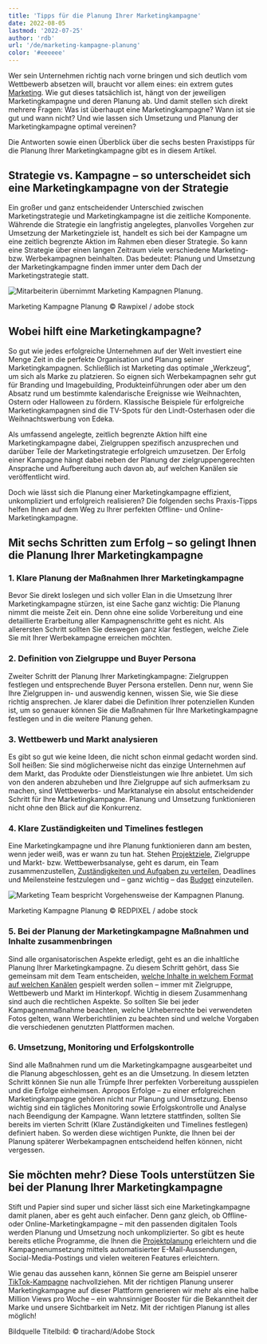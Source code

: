 ```yaml
---
title: 'Tipps für die Planung Ihrer Marketingkampagne'
date: 2022-08-05
lastmod: '2022-07-25'
author: 'rdb'
url: '/de/marketing-kampagne-planung'
color: '#eeeeee'
---
```


Wer sein Unternehmen richtig nach vorne bringen und sich deutlich vom Wettbewerb absetzen will, braucht vor allem eines: ein extrem gutes [Marketing](https://seatable.io/marketing/). Wie gut dieses tatsächlich ist, hängt von der jeweiligen Marketingkampagne und deren Planung ab. Und damit stellen sich direkt mehrere Fragen: Was ist überhaupt eine Marketingkampagne? Wann ist sie gut und wann nicht? Und wie lassen sich Umsetzung und Planung der Marketingkampagne optimal vereinen?

Die Antworten sowie einen Überblick über die sechs besten Praxistipps für die Planung Ihrer Marketingkampagne gibt es in diesem Artikel.

## Strategie vs. Kampagne – so unterscheidet sich eine Marketingkampagne von der Strategie

Ein großer und ganz entscheidender Unterschied zwischen Marketingstrategie und Marketingkampagne ist die zeitliche Komponente. Währende die Strategie ein langfristig angelegtes, planvolles Vorgehen zur Umsetzung der Marketingziele ist, handelt es sich bei der Kampagne um eine zeitlich begrenzte Aktion im Rahmen eben dieser Strategie. So kann eine Strategie über einen langen Zeitraum viele verschiedene Marketing- bzw. Werbekampagnen beinhalten. Das bedeutet: Planung und Umsetzung der Marketingkampagne finden immer unter dem Dach der Marketingstrategie statt.

![Mitarbeiterin übernimmt Marketing Kampagnen Planung.](https://seatable.io/wp-content/uploads/2022/07/Marketing-Kampagne-Planung_AdobeStock_101585925-711x474.jpg)

Marketing Kampagne Planung © Rawpixel / adobe stock

## Wobei hilft eine Marketingkampagne?

So gut wie jedes erfolgreiche Unternehmen auf der Welt investiert eine Menge Zeit in die perfekte Organisation und Planung seiner Marketingkampagnen. Schließlich ist Marketing das optimale „Werkzeug“, um sich als Marke zu platzieren. So eignen sich Werbekampagnen sehr gut für Branding und Imagebuilding, Produkteinführungen oder aber um den Absatz rund um bestimmte kalendarische Ereignisse wie Weihnachten, Ostern oder Halloween zu fördern. Klassische Beispiele für erfolgreiche Marketingkampagnen sind die TV-Spots für den Lindt-Osterhasen oder die Weihnachtswerbung von Edeka.

Als umfassend angelegte, zeitlich begrenzte Aktion hilft eine Marketingkampagne dabei, Zielgruppen spezifisch anzusprechen und darüber Teile der Marketingstrategie erfolgreich umzusetzen. Der Erfolg einer Kampagne hängt dabei neben der Planung der zielgruppengerechten Ansprache und Aufbereitung auch davon ab, auf welchen Kanälen sie veröffentlicht wird.

Doch wie lässt sich die Planung einer Marketingkampagne effizient, unkompliziert und erfolgreich realisieren? Die folgenden sechs Praxis-Tipps helfen Ihnen auf dem Weg zu Ihrer perfekten Offline- und Online-Marketingkampagne.

## Mit sechs Schritten zum Erfolg – so gelingt Ihnen die Planung Ihrer Marketingkampagne

### 1\. Klare Planung der Maßnahmen Ihrer Marketingkampagne

Bevor Sie direkt loslegen und sich voller Elan in die Umsetzung Ihrer Marketingkampagne stürzen, ist eine Sache ganz wichtig: Die Planung nimmt die meiste Zeit ein. Denn ohne eine solide Vorbereitung und eine detaillierte Erarbeitung aller Kampagnenschritte geht es nicht. Als allerersten Schritt sollten Sie deswegen ganz klar festlegen, welche Ziele Sie mit Ihrer Werbekampagne erreichen möchten.

### 2\. Definition von Zielgruppe und Buyer Persona

Zweiter Schritt der Planung Ihrer Marketingkampagne: Zielgruppen festlegen und entsprechende Buyer Persona erstellen. Denn nur, wenn Sie Ihre Zielgruppen in- und auswendig kennen, wissen Sie, wie Sie diese richtig ansprechen. Je klarer dabei die Definition Ihrer potenziellen Kunden ist, um so genauer können Sie die Maßnahmen für Ihre Marketingkampagne festlegen und in die weitere Planung gehen.

### 3\. Wettbewerb und Markt analysieren

Es gibt so gut wie keine Ideen, die nicht schon einmal gedacht worden sind. Soll heißen: Sie sind möglicherweise nicht das einzige Unternehmen auf dem Markt, das Produkte oder Dienstleistungen wie Ihre anbietet. Um sich von den anderen abzuheben und Ihre Zielgruppe auf sich aufmerksam zu machen, sind Wettbewerbs- und Marktanalyse ein absolut entscheidender Schritt für Ihre Marketingkampagne. Planung und Umsetzung funktionieren nicht ohne den Blick auf die Konkurrenz.

### 4\. Klare Zuständigkeiten und Timelines festlegen

Eine Marketingkampagne und ihre Planung funktionieren dann am besten, wenn jeder weiß, was er wann zu tun hat. Stehen [Projektziele](https://seatable.io/vorlagen-projektplanung/), Zielgruppe und Markt- bzw. Wettbewerbsanalyse, geht es darum, ein Team zusammenzustellen, [Zuständigkeiten und Aufgaben zu verteilen](https://seatable.io/projektstrukturplan-vorlage/), Deadlines und Meilensteine festzulegen und – ganz wichtig – das [Budget](https://seatable.io/budgetplanung-vorlage/) einzuteilen.

![Marketing Team bespricht Vorgehensweise der Kampagnen Planung.](https://seatable.io/wp-content/uploads/2022/07/Marketing-Kampagne-Planung_AdobeStock_216876303-711x474.jpg)

Marketing Kampagne Planung © REDPIXEL / adobe stock

### 5\. Bei der Planung der Marketingkampagne Maßnahmen und Inhalte zusammenbringen

Sind alle organisatorischen Aspekte erledigt, geht es an die inhaltliche Planung Ihrer Marketingkampagne. Zu diesem Schritt gehört, dass Sie gemeinsam mit dem Team entscheiden, [welche Inhalte in welchem Format auf welchen Kanälen](https://seatable.io/social-media-plan-vorlage/) gespielt werden sollen – immer mit Zielgruppe, Wettbewerb und Markt im Hinterkopf. Wichtig in diesem Zusammenhang sind auch die rechtlichen Aspekte. So sollten Sie bei jeder Kampagnenmaßnahme beachten, welche Urheberrechte bei verwendeten Fotos gelten, wann Werberichtlinien zu beachten sind und welche Vorgaben die verschiedenen genutzten Plattformen machen.

### 6\. Umsetzung, Monitoring und Erfolgskontrolle

Sind alle Maßnahmen rund um die Marketingkampagne ausgearbeitet und die Planung abgeschlossen, geht es an die Umsetzung. In diesem letzten Schritt können Sie nun alle Trümpfe Ihrer perfekten Vorbereitung ausspielen und die Erfolge einheimsen. Apropos Erfolge – zu einer erfolgreichen Marketingkampagne gehören nicht nur Planung und Umsetzung. Ebenso wichtig sind ein tägliches Monitoring sowie Erfolgskontrolle und Analyse nach Beendigung der Kampagne. Wann letztere stattfinden, sollten Sie bereits im vierten Schritt (Klare Zuständigkeiten und Timelines festlegen) definiert haben. So werden diese wichtigen Punkte, die Ihnen bei der Planung späterer Werbekampagnen entscheidend helfen können, nicht vergessen.

## Sie möchten mehr? Diese Tools unterstützen Sie bei der Planung Ihrer Marketingkampagne

Stift und Papier sind super und sicher lässt sich eine Marketingkampagne damit planen, aber es geht auch einfacher. Denn ganz gleich, ob Offline- oder Online-Marketingkampagne – mit den passenden digitalen Tools werden Planung und Umsetzung noch unkomplizierter. So gibt es heute bereits etliche Programme, die Ihnen die [Projektplanung](https://seatable.io/vorlagen-projektplanung/) erleichtern und die Kampagnenumsetzung mittels automatisierter E-Mail-Aussendungen, Social-Media-Postings und vielen weiteren Features erleichtern.

Wie genau das aussehen kann, können Sie gerne am Beispiel unserer [TikTok-Kampagne](https://t3n.de/consent?redirecturl=%2Fnews%2Fseatable-tiktok-case-study-1477428%2F) nachvollziehen. Mit der richtigen Planung unserer Marketingkampagne auf dieser Plattform generieren wir mehr als eine halbe Million Views pro Woche – ein wahnsinniger Booster für die Bekanntheit der Marke und unsere Sichtbarkeit im Netz. Mit der richtigen Planung ist alles möglich!

Bildquelle Titelbild: © tirachard/Adobe Stock
